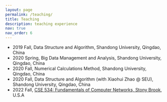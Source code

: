 ```yaml
---
layout: page
permalink: /teaching/
title: Teaching
description: teaching experience
nav: true
nav_order: 6
---
```


- 2019 Fall, Data Structure and Algorithm, Shandong University, Qingdao, China
- 2020 Spring, Big Data Management and Analysis, Shandong University, Qingdao, China
- 2020 Fall, Numerical Calculations Method, Shandong University, Qingdao, China
- 2020 Fall, Data Structure and Algorithm (with Xiaohui Zhao @ SEU), Shandong University, Qingdao, China
- 2022 Fall, [CSE 534: Fundamentals of Computer Networks, Stony Brook](https://netsys.cs.stonybrook.edu/content/cse-534-fundamentals-computer-networks-0), U.S.A
